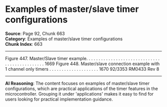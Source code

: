 # Examples of master/slave timer configurations

**Source**: Page 92, Chunk 663  
**Category**: Examples of master/slave timer configurations  
**Chunk Index**: 663

---

Figure 447. Master/Slave timer example. . . . . . . . . . . . . . . . . . . . . . . . . . . . . . . . . . . . . . . . . . . . . . 1669
Figure 448. Master/slave connection example with 1 channel only timers . . . . . . . . . . . . . . . . . . . . 1670
92/3353 RM0433 Rev 8

---

**AI Reasoning**: The content focuses on examples of master/slave timer configurations, which are practical applications of the timer features in the microcontroller. Grouping it under 'applications' makes it easy to find for users looking for practical implementation guidance.
